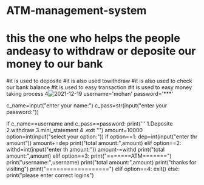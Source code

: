 # ATM-management-system
# this the one who helps the people andeasy   to withdraw  or deposite our money to our bank
#it is used to deposite
#it is also used towithdraw
#it is also used to check our bank balance
#it is used to  easy transaction
#it is used to easy money taking process
4![2021-12-19](https://user-images.githubusercontent.com/96358791/146659363-c1b725fc-3150-4c8d-a6c7-23127846528b.png)
username='mohan'
password='***'

c_name=input("enter your name:")
c_pass=str(input("enter your password:")) 

if c_name==username and c_pass==password:
    print('''
    1.Deposite
    2.withdraw
    3.mini_statement
    4  .exit
    ''')
    amount=10000
    option=int(input("select your option:"))
    if option==1:
        dep=int(input("enter thr amount"))
        amount+=dep
        print("total amount:",amount)
    elif option==2:
        withd=int(input("enter th amount:"))
        amount-=withd
        print("total amount:",amount)
    elif option==3:
        print("=======ATM=======")
        print("username:",username)
        print("total amount:",amount)
        print("thanks for visiting")
        print("==================")
    elif option==4:
        exit()
else:
    print("please enter correct logins")
